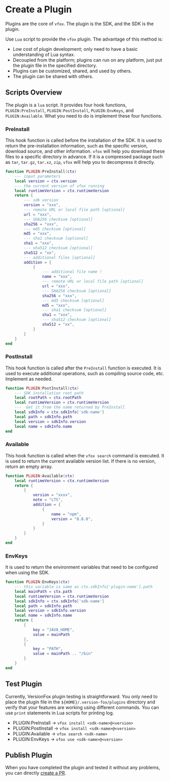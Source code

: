 # Create a Plugin

Plugins are the core of `vfox`. The plugin is the SDK, and the SDK is the plugin.

Use `Lua` script to provide the `vfox` plugin. The advantage of this method is:

- Low cost of plugin development; only need to have a basic understanding of Lua syntax.
- Decoupled from the platform; plugins can run on any platform, just put the plugin file in the specified directory.
- Plugins can be customized, shared, and used by others.
- The plugin can be shared with others.

## Scripts Overview

The plugin is a `lua` script. It provides four hook
functions, `PLUGIN:PreInstall`, `PLUGIN:PostInstall`, `PLUGIN:EnvKeys`, and `PLUGIN:Available`. What you need to do is
implement these four functions.

### PreInstall

This hook function is called before the installation of the SDK. It is used to return the pre-installation information,
such as
the specific version, download source, and other information. `vfox` will help you download these files to a specific
directory
in advance. If it is a compressed package such as `tar`, `tar.gz`, `tar.xz`, `zip`, `vfox` will help you to decompress
it directly.

```lua
function PLUGIN:PreInstall(ctx)
    --- input parameters
    local version = ctx.version
    --- the current version of vfox running
    local runtimeVersion = ctx.runtimeVersion
    return {
        --- sdk version
        version = "xxx",
        --- remote URL or local file path [optional]
        url = "xxx",
        --- SHA256 checksum [optional]
        sha256 = "xxx",
        --- md5 checksum [optional]
        md5 = "xxx",
        --- sha1 checksum [optional]
        sha1 = "xxx",
        --- sha512 checksum [optional]
        sha512 = "xx",
        --- additional files [optional]
        addition = {
            {
                --- additional file name !
                name = "xxx",
                --- remote URL or local file path [optional]
                url = "xxx",
                --- SHA256 checksum [optional]
                sha256 = "xxx",
                --- md5 checksum [optional]
                md5 = "xxx",
                --- sha1 checksum [optional]
                sha1 = "xxx",
                --- sha512 checksum [optional]
                sha512 = "xx",
            }
        }
    }
end
```

### PostInstall

This hook function is called after the `PreInstall` function is executed. It is used to execute additional operations,
such
as compiling source code, etc. Implement as needed.

```lua
function PLUGIN:PostInstall(ctx)
    --- SDK installation root path
    local rootPath = ctx.rootPath
    local runtimeVersion = ctx.runtimeVersion
    ---  Get it from the name returned by PreInstall
    local sdkInfo = ctx.sdkInfo['sdk-name']
    local path = sdkInfo.path
    local version = sdkInfo.version
    local name = sdkInfo.name
end
```

### Available

This hook function is called when the `vfox search` command is executed. It is used to return the current available
version
list. If there is no version, return an empty array.

```lua
function PLUGIN:Available(ctx)
    local runtimeVersion = ctx.runtimeVersion
    return {
        {
            version = "xxxx",
            note = "LTS",
            addition = {
                {
                    name = "npm",
                    version = "8.8.8",
                }
            }
        }
    }
end
```

### EnvKeys

It is used to return the environment variables that need to be configured when using the SDK.

```lua
function PLUGIN:EnvKeys(ctx)
    --- this variable is same as ctx.sdkInfo['plugin-name'].path
    local mainPath = ctx.path
    local runtimeVersion = ctx.runtimeVersion
    local sdkInfo = ctx.sdkInfo['sdk-name']
    local path = sdkInfo.path
    local version = sdkInfo.version
    local name = sdkInfo.name
    return {
        {
            key = "JAVA_HOME",
            value = mainPath
        },
        {
            key = "PATH",
            value = mainPath .. "/bin"
        }
    }
end
```

## Test Plugin

Currently, VersionFox plugin testing is straightforward. You only need to place the plugin file in the
`${HOME}/.version-fox/plugins` directory and verify that your features are working using different commands. You can use
`print` statements in Lua scripts for printing log.

- PLUGIN:PreInstall -> `vfox install <sdk-name>@<version>`
- PLUGIN:PostInstall -> `vfox install <sdk-name>@<version>`
- PLUGIN:Available -> `vfox search <sdk-name>`
- PLUGIN:EnvKeys -> `vfox use <sdk-name>@<version>`

## Publish Plugin

When you have completed the plugin and tested it without any problems, you can
directly [create a PR](https://github.com/version-fox/version-fox-plugins/pulls).
